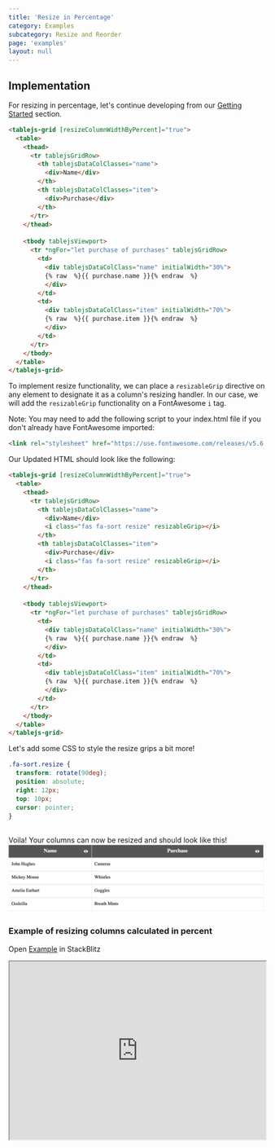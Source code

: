```yaml
---
title: 'Resize in Percentage'
category: Examples
subcategory: Resize and Reorder
page: 'examples'
layout: null
---
```


## Implementation

For resizing in percentage, let's continue developing from our <a href="./#/getting-started">Getting Started</a> section.

```html
<tablejs-grid [resizeColumnWidthByPercent]="true">
  <table>
    <thead>
      <tr tablejsGridRow>
        <th tablejsDataColClasses="name">
          <div>Name</div>
        </th>
        <th tablejsDataColClasses="item">
          <div>Purchase</div>
        </th>
      </tr>
    </thead>

    <tbody tablejsViewport>
      <tr *ngFor="let purchase of purchases" tablejsGridRow>
        <td>
          <div tablejsDataColClass="name" initialWidth="30%">
          {% raw  %}{{ purchase.name }}{% endraw  %}
          </div>
        </td>
        <td>
          <div tablejsDataColClass="item" initialWidth="70%">
          {% raw  %}{{ purchase.item }}{% endraw  %}
          </div>
        </td>
      </tr>
    </tbody>
  </table>
</tablejs-grid>
```

To implement resize functionality, we can place a `resizableGrip` directive on any element to designate it as a column's resizing handler.  In our case, we will add the `resizableGrip` functionality on a FontAwesome `i` tag.

Note: You may need to add the following script to your index.html file if you don't already have FontAwesome imported:

```html
<link rel="stylesheet" href="https://use.fontawesome.com/releases/v5.6.3/css/all.css" integrity="sha384-UHRtZLI+pbxtHCWp1t77Bi1L4ZtiqrqD80Kn4Z8NTSRyMA2Fd33n5dQ8lWUE00s/" crossorigin="anonymous">
```

Our Updated HTML should look like the following:

```html
<tablejs-grid [resizeColumnWidthByPercent]="true">
  <table>
    <thead>
      <tr tablejsGridRow>
        <th tablejsDataColClasses="name">
          <div>Name</div>
          <i class="fas fa-sort resize" resizableGrip></i>
        </th>
        <th tablejsDataColClasses="item">
          <div>Purchase</div>
          <i class="fas fa-sort resize" resizableGrip></i>
        </th>
      </tr>
    </thead>

    <tbody tablejsViewport>
      <tr *ngFor="let purchase of purchases" tablejsGridRow>
        <td>
          <div tablejsDataColClass="name" initialWidth="30%">
          {% raw  %}{{ purchase.name }}{% endraw  %}
          </div>
        </td>
        <td>
          <div tablejsDataColClass="item" initialWidth="70%">
          {% raw  %}{{ purchase.item }}{% endraw  %}
          </div>
        </td>
      </tr>
    </tbody>
  </table>
</tablejs-grid>
```

Let's add some CSS to style the resize grips a bit more!

```scss
.fa-sort.resize {
  transform: rotate(90deg);
  position: absolute;
  right: 12px;
  top: 10px;
  cursor: pointer;
}
```
<br/>
Voila!  Your columns can now be resized and should look like this!

<img src="../examples/images/resize_columns_in_percent.png" width="600" alt="Resize Columns in Percent" />

<h3>Example of resizing columns calculated in percent</h3>
<div>Open <a href="https://stackblitz.com/edit/tablejs-community-resize-percent-ivy" target="_blank">Example</a> in StackBlitz <a href="https://stackblitz.com/edit/tablejs-community-resize-percent-ivy" target="_blank"><i class="fas fa-external-link-alt"></i></a></div><p></p>
<iframe width="100%" height="350px" src="https://stackblitz.com/edit/tablejs-community-resize-percent-ivy?ctl=1&embed=1&file=src/app/app.component.ts&hideExplorer=1&hideNavigation=1&theme=light&view=preview"></iframe>
